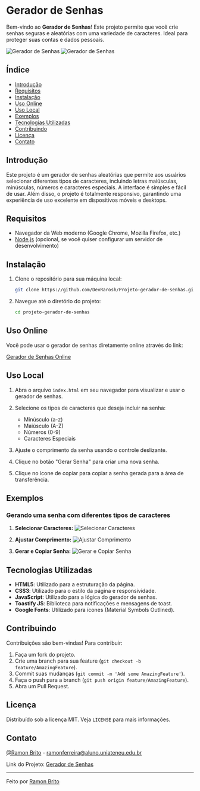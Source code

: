 #  Gerador de Senhas

Bem-vindo ao **Gerador de Senhas**! Este projeto permite que você crie senhas seguras e aleatórias com uma variedade de caracteres. Ideal para proteger suas contas e dados pessoais.

![Gerador de Senhas](images-preview/image4.jpeg)
![Gerador de Senhas](images-preview/image1.jpeg)


##  Índice

- [Introdução](#-introdução)
- [Requisitos](#-requisitos)
- [Instalação](#-instalação)
- [Uso Online](#-uso-online)
- [Uso Local](#-uso-local)
- [Exemplos](#-exemplos)
- [Tecnologias Utilizadas](#-tecnologias-utilizadas)
- [Contribuindo](#-contribuindo)
- [Licença](#-licença)
- [Contato](#-contato)

##  Introdução

Este projeto é um gerador de senhas aleatórias que permite aos usuários selecionar diferentes tipos de caracteres, incluindo letras maiúsculas, minúsculas, números e caracteres especiais. A interface é simples e fácil de usar. Além disso, o projeto é totalmente responsivo, garantindo uma experiência de uso excelente em dispositivos móveis e desktops.

##  Requisitos

- Navegador da Web moderno (Google Chrome, Mozilla Firefox, etc.)
- [Node.js](https://nodejs.org/) (opcional, se você quiser configurar um servidor de desenvolvimento)

##  Instalação

1. Clone o repositório para sua máquina local:
    ```sh
    git clone https://github.com/DevRarosh/Projeto-gerador-de-senhas.git
    ```

2. Navegue até o diretório do projeto:
    ```sh
    cd projeto-gerador-de-senhas
    ```

## Uso Online

Você pode usar o gerador de senhas diretamente online através do link:

[Gerador de Senhas Online](https://tinyurl.com/3sye8v66)

##  Uso Local

1. Abra o arquivo `index.html` em seu navegador para visualizar e usar o gerador de senhas.

2. Selecione os tipos de caracteres que deseja incluir na senha:
    - Minúsculo (a-z)
    - Maiúsculo (A-Z)
    - Números (0-9)
    - Caracteres Especiais

3. Ajuste o comprimento da senha usando o controle deslizante.

4. Clique no botão "Gerar Senha" para criar uma nova senha.

5. Clique no ícone de copiar para copiar a senha gerada para a área de transferência.

##  Exemplos

### Gerando uma senha com diferentes tipos de caracteres

1. **Selecionar Caracteres:**
    ![Selecionar Caracteres](images-preview/image3.jpeg)

2. **Ajustar Comprimento:**
    ![Ajustar Comprimento](images-preview/image2.jpeg)

3. **Gerar e Copiar Senha:**
    ![Gerar e Copiar Senha](images-preview/image6.jpeg)

##  Tecnologias Utilizadas

- **HTML5**: Utilizado para a estruturação da página.
- **CSS3**: Utilizado para o estilo da página e responsividade.
- **JavaScript**: Utilizado para a lógica do gerador de senhas.
- **Toastify JS**: Biblioteca para notificações e mensagens de toast.
- **Google Fonts**: Utilizado para ícones (Material Symbols Outlined).

##  Contribuindo

Contribuições são bem-vindas! Para contribuir:

1. Faça um fork do projeto.
2. Crie uma branch para sua feature (`git checkout -b feature/AmazingFeature`).
3. Commit suas mudanças (`git commit -m 'Add some AmazingFeature'`).
4. Faça o push para a branch (`git push origin feature/AmazingFeature`).
5. Abra um Pull Request.

##  Licença

Distribuído sob a licença MIT. Veja `LICENSE` para mais informações.

##  Contato

[@Ramon Brito](https://www.linkedin.com/in/ramon-brito-439975279/) - ramonferreira@aluno.uniateneu.edu.br

Link do Projeto: [Gerador de Senhas](https://github.com/DevRarosh/Projeto-gerador-de-senhas)

---

Feito por [Ramon Brito](https://github.com/DevRarosh)
